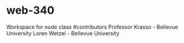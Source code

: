 # web-340
Workspace for node class
#contributors 
Professor Krasso - Bellevue University
Loren Wetzel - Bellevue University 
